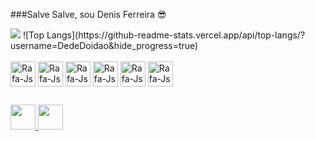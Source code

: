 ###Salve Salve, sou Denis Ferreira 😎

  <picture>
  <source
    srcset="https://github-readme-stats.vercel.app/api?username=DedeDoidao&show_icons=true&theme=dark"
    media="(prefers-color-scheme: dark)"
  />
  <source
    srcset="https://github-readme-stats.vercel.app/api?username=DedeDoidao&show_icons=true"
    media="(prefers-color-scheme: dark), (prefers-color-scheme: no-preference)"
  />
  <img src="https://github-readme-stats.vercel.app/api?username=DedeDoidao&show_icons=true" />
  
</picture>
![Top Langs](https://github-readme-stats.vercel.app/api/top-langs/?username=DedeDoidao&hide_progress=true)
 <div style="display: inline_block"><br>
 <img align="center" alt="Rafa-Js" height="40" width="40" src="https://img.icons8.com/plasticine/256/c.png">
 <img align="center" alt="Rafa-Js" height="40" width="40" src="https://img.icons8.com/fluency/256/c-plus-plus-logo.png">
 <img align="center" alt="Rafa-Js" height="40" width="40" src="https://cdn-icons-png.flaticon.com/512/152/152843.png">
 <img align="center" alt="Rafa-Js" height="40" width="40" src="https://img.icons8.com/color/256/css3.png">
 <img align="center" alt="Rafa-Js" height="40" width="40" src="https://img.icons8.com/?size=64&id=59979&format=png">
 <img align="center" alt="Rafa-Js" height="40" width="40" src="https://img.icons8.com/?size=64&id=QSjnrUKYMnxO&format=png">  
 </div>
 
   ##
<div>
<a href="https://instagram.com/dede_doidao" target="_blank"><img src="https://cdn-icons-png.flaticon.com/512/3955/3955024.png" height="40" width="40" target="_blank"</a>
<a href="https://discord.com/channels/@Dede_Doidao" target="_blank"><img src="https://img.icons8.com/?size=80&id=zdrZ4QdvVaBZ&format=png" height="40" width="40" target="_blank"</a>
</div
         
            
             
          

 

